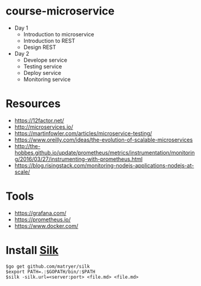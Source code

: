 # course-microservice

* Day 1
  * Introduction to microservice
  * Introduction to REST
  * Design REST
* Day 2
  * Develope service
  * Testing service
  * Deploy service
  * Monitoring service


# Resources
* https://12factor.net/
* http://microservices.io/
* https://martinfowler.com/articles/microservice-testing/
* https://www.oreilly.com/ideas/the-evolution-of-scalable-microservices
* http://the-hobbes.github.io/update/prometheus/metrics/instrumentation/monitoring/2016/03/27/instrumenting-with-prometheus.html
* https://blog.risingstack.com/monitoring-nodejs-applications-nodejs-at-scale/

# Tools
* https://grafana.com/
* https://prometheus.io/
* https://www.docker.com/

# Install [Silk](https://github.com/matryer/silk)

```
$go get github.com/matryer/silk
$export PATH=.:$GOPATH/bin/:$PATH
$silk -silk.url=<server:port> <file.md> <file.md>
```
